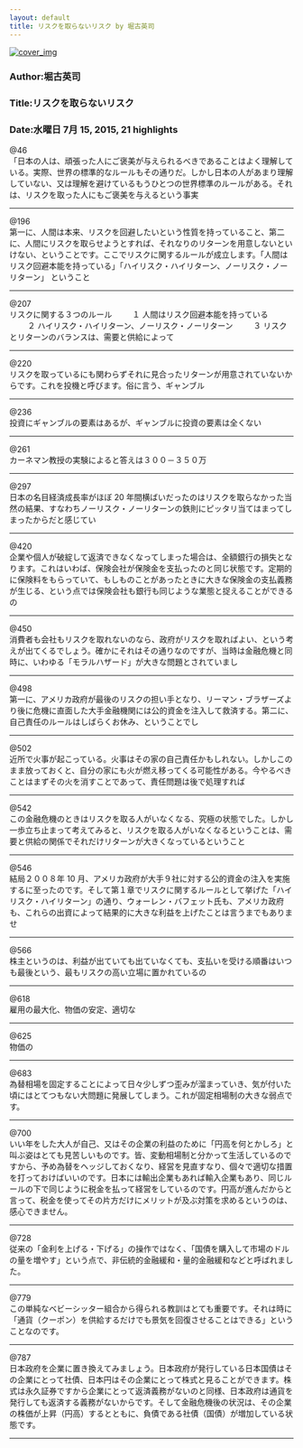 ```yaml
---
layout: default
title: リスクを取らないリスク by 堀古英司
---
```


[![cover_img](http://images-jp.amazon.com/images/P/B00NHEUYIE.09.MZZZZZZZ.jpg)](https://www.amazon.co.jp/dp/B00NHEUYIE)  
### Author:堀古英司  
### Title:リスクを取らないリスク  
### Date:水曜日 7月 15, 2015, 21 highlights
  
@46  
「日本の人は、頑張った人にご褒美が与えられるべきであることはよく理解している。実際、世界の標準的なルールもその通りだ。しかし日本の人があまり理解していない、又は理解を避けているもうひとつの世界標準のルールがある。それは、リスクを取った人にもご褒美を与えるという事実  
****
  
@196  
第一に、人間は本来、リスクを回避したいという性質を持っていること、第二に、人間にリスクを取らせようとすれば、それなりのリターンを用意しないといけない、ということです。ここでリスクに関するルールが成立します。「人間はリスク回避本能を持っている」「ハイリスク・ハイリターン、ノーリスク・ノーリターン」 ということ  
****
  
@207  
リスクに関する３つのルール 　　 １ 人間はリスク回避本能を持っている 　　 ２ ハイリスク・ハイリターン、ノーリスク・ノーリターン 　　 ３ リスクとリターンのバランスは、需要と供給によって  
****
  
@220  
リスクを取っているにも関わらずそれに見合ったリターンが用意されていないからです。これを投機と呼びます。俗に言う、ギャンブル  
****
  
@236  
投資にギャンブルの要素はあるが、ギャンブルに投資の要素は全くない  
****
  
@261  
カーネマン教授の実験によると答えは３００－３５０万  
****
  
@297  
日本の名目経済成長率がほぼ 20 年間横ばいだったのはリスクを取らなかった当然の結果、すなわちノーリスク・ノーリターンの鉄則にピッタリ当てはまってしまったからだと感じてい  
****
  
@420  
企業や個人が破綻して返済できなくなってしまった場合は、全額銀行の損失となります。これはいわば、保険会社が保険金を支払ったのと同じ状態です。定期的に保険料をもらっていて、もしものことがあったときに大きな保険金の支払義務が生じる、という点では保険会社も銀行も同じような業態と捉えることができるの  
****
  
@450  
消費者も会社もリスクを取れないのなら、政府がリスクを取ればよい、という考えが出てくるでしょう。確かにそれはその通りなのですが、当時は金融危機と同時に、いわゆる「モラルハザード」が大きな問題とされていまし  
****
  
@498  
第一に、アメリカ政府が最後のリスクの担い手となり、リーマン・ブラザーズより後に危機に直面した大手金融機関には公的資金を注入して救済する。第二に、自己責任のルールはしばらくお休み、ということでし  
****
  
@502  
近所で火事が起こっている。火事はその家の自己責任かもしれない。しかしこのまま放っておくと、自分の家にも火が燃え移ってくる可能性がある。今やるべきことはまずその火を消すことであって、責任問題は後で処理すれば  
****
  
@542  
この金融危機のときはリスクを取る人がいなくなる、究極の状態でした。しかし一歩立ち止まって考えてみると、リスクを取る人がいなくなるということは、需要と供給の関係でそれだけリターンが大きくなっているということ  
****
  
@546  
結局２００８年 10 月、アメリカ政府が大手９社に対する公的資金の注入を実施するに至ったのです。そして第１章でリスクに関するルールとして挙げた「ハイリスク・ハイリターン」の通り、ウォーレン・バフェット氏も、アメリカ政府も、これらの出資によって結果的に大きな利益を上げたことは言うまでもありませ  
****
  
@566  
株主というのは、利益が出ていても出ていなくても、支払いを受ける順番はいつも最後という、最もリスクの高い立場に置かれているの  
****
  
@618  
雇用の最大化、物価の安定、適切な  
****
  
@625  
物価の  
****
  
@683  
為替相場を固定することによって日々少しずつ歪みが溜まっていき、気が付いた頃にはとてつもない大問題に発展してしまう。これが固定相場制の大きな弱点です。  
****
  
@700  
いい年をした大人が自己、又はその企業の利益のために「円高を何とかしろ」と叫ぶ姿はとても見苦しいものです。皆、変動相場制と分かって生活しているのですから、予め為替をヘッジしておくなり、経営を見直すなり、個々で適切な措置を打っておけばいいのです。日本には輸出企業もあれば輸入企業もあり、同じルールの下で同じように税金を払って経営をしているのです。円高が進んだからと言って、税金を使ってその片方だけにメリットが及ぶ対策を求めるというのは、感心できません。  
****
  
@728  
従来の「金利を上げる・下げる」の操作ではなく、「国債を購入して市場のドルの量を増やす」という点で、非伝統的金融緩和・量的金融緩和などと呼ばれました。  
****
  
@779  
この単純なベビーシッター組合から得られる教訓はとても重要です。それは時に「通貨（クーポン）を供給するだけでも景気を回復させることはできる」ということなのです。  
****
  
@787  
日本政府を企業に置き換えてみましょう。日本政府が発行している日本国債はその企業にとって社債、日本円はその企業にとって株式と見ることができます。株式は永久証券ですから企業にとって返済義務がないのと同様、日本政府は通貨を発行しても返済する義務がないからです。そして金融危機後の状況は、その企業の株価が上昇（円高）するとともに、負債である社債（国債）が増加している状態です。  
****